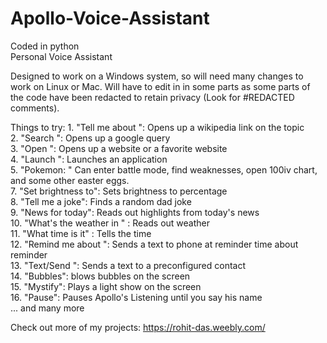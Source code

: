 # Apollo-Voice-Assistant  
Coded in python  
Personal Voice Assistant  

Designed to work on a Windows system, so will need many changes to work on Linux or Mac. Will have to edit in in some parts as some parts of the code have been redacted to retain privacy (Look for #REDACTED comments).  

Things to try:
        1. "Tell me about ": Opens up a wikipedia link on the topic  
        2. "Search ": Opens up a google query  
        3. "Open ": Opens up a website or a favorite website  
        4. "Launch ": Launches an application   
        5. "Pokemon: " Can enter battle mode, find weaknesses, open 100iv chart, and some other easter eggs.  
        7. "Set brightness to": Sets brightness to percentage  
        8. "Tell me a joke": Finds a random dad joke  
        9. "News for today": Reads out highlights from today's news  
        10. "What's the weather in " : Reads out weather   
        11. "What time is it" : Tells the time  
        12. "Remind me about ": Sends a text to phone at reminder time about reminder  
        13. "Text/Send ": Sends a text to a preconfigured contact  
        14. "Bubbles": blows bubbles on the screen  
        15. "Mystify": Plays a light show on the screen  
        16. "Pause": Pauses Apollo's Listening until you say his name  
        ... and many more  
  
Check out more of my projects: https://rohit-das.weebly.com/
 
